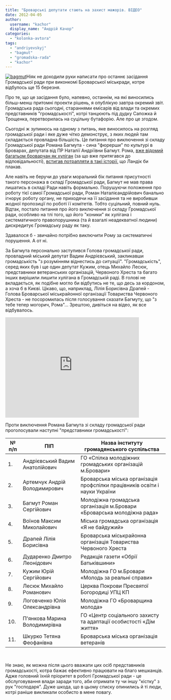 ```yaml
---
title: "Броварські депутати стають на захист мажорів. ВІДЕО"
date: 2012-04-05
author: 
  username: "kachor"
  display_name: "Андрій Качор"
categories: 
  - "kolonka-avtora"
tags: 
  - "andriyevskyj"
  - "bagmut"
  - "gromadska-rada"
  - "kachor"
---
```


[![](https://mpz.brovary.org/wp-content/uploads/2012/04/bagmut.jpg "bagmut")](https://mpz.brovary.org/wp-content/uploads/2012/04/bagmut.jpg)Ніяк не доходили руки написати про останнє засідання Громадської ради при виконкомі Броварської міськради, котре відбулось ще 15 березня.

Про те, що це засідання було, напевно, останнім, на які виносились більш-менш притомні проекти рішень, я опублікую завтра окремий звіт. Громадська рада сьогодні, стараннями емісарів від влади та окремих представників "громадськості", котрі танцюють під дудку Сапожка й Трощенка, перетворилась на суцільну бутафорію. Але про це згодом.

Сьогодні ж зупинюсь на одному з питань, яке виносилось на розгляд громадської ради і яке дуже чітко демонструє, з яких людей там складається провладна більшість. Це питання про виключення зі складу Громадської ради Романа Багмута - сина "фюрерши" по культурі в Броварах, депутата від ПР Наталії Андріївни Багмут. Рома, [вже відомий багатьом броварчан як хуліган](http://www.youtube.com/watch?v=vBzKZRnkiCA) (за що вже притягався до відповідальності), [встигав потрапляти в такі історії,](http://www.youtube.com/watch?v=0qla54TPGP0) що Ландік би плакав.

Але навіть не беручи до уваги моральний бік питання присутності такого персонажа в складі Громадської ради, Багмут не мав права лишатись в складі Ради навіть формально. Порушуючи положення про роботу тієї самої Громадської ради, Роман Наталієандрійович банально ігнорує роботу органу, не приходячи на її засідання та не виробивши жодної пропозиції по роботі її комітетів. Тобто суцільний, повний нуль. Відтак, постало питання про його виключення зі складу Громадської ради, особливо на тлі того, що його "коники" як хулігана і систематичного правопорушника (та й взагалі неадекватної людини) дискредитує Громадську раду як таку.

Здавалося б - звичайно потрібно виключити Рому за систематичні порушення. А от ні.

За Багмута персонально заступився Голова громадської ради, провладний міський депутат Вадим Андрієвський, закликавши громадськість "з розумінням віднестись до ситуації". "Громадськість", серед яких був і ще один депутат Кужим, отець Михайло Лесюк, представники ветеранських організацій, Червоного Хреста та багато інших вирішили лишити хулігана в Громадській раді. В голові не вкладається, як подібне могло би відбутись не те, що десь за кордоном, а хоча б в Києві. Цікаво, що, наприклад, Лілія Борисівна Драпей - Голова Броварської міськрайонної організації Товариства Червоного Хреста - не посоромилась після голосування сказати Багмуту, що "з тебе тепер могорич, Рома"... Зрештою, дивіться на відео, як все відбувалось.

<iframe width="420" height="315" src="http://www.youtube.com/embed/bWyGfaapg48" frameborder="0" allowfullscreen></iframe>

Проти виключення Романа Багмута зі складу громадської ради проголосували наступні "представники громадськості":

|   **№ п/п**   |   **ПІП**   |   **Назва інституту громадянського суспільства**   |
| --- | --- | --- |
|   1. |   Андрієвський Вадим Анатолійович   |   ГО «Спілка молодіжних громадських організацій м.Бровари»   |
|   2. |   Артемчук Андрій Володимирович   |   Броварська міська організація профспілки працівників освіти і науки України   |
|   3. |   Багмут Роман Сергійович   |   Молодіжна громадська організація м.Бровари «Броварська молодіжна рада»   |
|   4. |   Воїнов Максим Миколайович   |   Міська громадська організація «Я не байдужий»   |
|   5. |   Драпей Лілія Борисівна   |   Броварська міськрайонна організація Товариства Червоного Хреста   |
|   6. |   Дударенко Дмитро Леонідович   |   Редакція газети «Обрії Батьківшини»   |
|   7. |   Кужим Юрій Сергійович   |   Молодіжна ГО м.Бровари «Молодь за реальні справи»   |
|   8. |   Лесюк Михайло Романович   |   Церква Покрови Пресвятої Богородиці УПЦ КП   |
|   9. |   Логовченко Юлія Олександрівна   |   Молодіжна ГО «Броварщина молода»   |
|   10. |   П'янкова Марина Володимирівна   |   ГО «Центр соціального захисту та адаптації особистості «Дім життя»   |
|   11. |   Шкурко Тетяна Феофанівна   |   Броварська міська організація ветеранів   |

 

Не знаю, як можна після цього вважати цих осіб представників громадськості, котра бажає ефективно працювати на благо мешканців. Адже головний їхній пріоритет в роботі Громадської ради - це обслуговування влади заради того, аби отримати ту чи іншу "кістку" з рук "господаря". Дуже шкода, що в цьому списку опинились й ті люди, котрі раніше викликали особисто в мене повагу.
